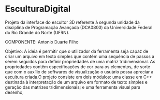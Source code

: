 # EsculturaDigital
Projeto da interface do escultor 3D referente à segunda unidade da disciplina de Programação Avançada (DCA0803) da Universidade Federal do Rio Grande do Norte (UFRN).


COMPONENTE:
Antonio Duarte Filho


Objetivo:
A ideia é permitir que o utilizador da ferramenta seja capaz de criar um arquivo em texto simples que contém uma sequência de passos a serem seguidos para definir 
propriedades de uma matriz tridimensional. As propriedades contêm especificações de cor para os elementos, de sorte que com o auxílio de softwares de visualização 
o usuário possa apreciar a escultura criada.O projeto consiste em dois módulos: uma classe em C++ destinada à interpretação de um arquivo em formato de texto simples 
e geração das matrizes tridimensionais; e uma ferramenta visual para desenho,
